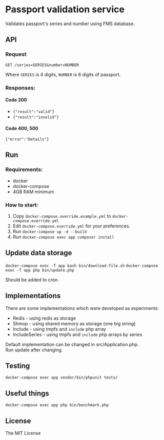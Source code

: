 # Passport validation service
Validates passport's series and number using FMS database.

## API

### Request

`GET /series=SERIES&number=NUMBER`

Where `SERIES` is 4  digits, `NUMBER` is 6 digits of passport.

### Responses:

#### Code 200

* `{"result":"valid"}`
* `{"result":"invalid"}`

#### Code 400, 500

`{"error":"Details"}`


## Run

### Requirements:

* docker
* docker-compose
* 4GB RAM minimum

### How to start:

1. Copy `docker-compose.override.example.yml` to `docker-compose.override.yml`
2. Edit `docker-compose.override.yml` for your preferences.
3. Run `docker-compose up -d --build`
4. Run `docker-compose exec app composer install`

## Update data storage

`docker-compose exec -T app bash bin/download-file.sh`
`docker-compose exec -T app php bin/update.php`

Should be added to cron.

## Implementations

There are some implementations which were developed as experiments:

* Redis - using redis as storage
* Shmop - using shared memory as storage (one big string)
* Include - using tmpfs and `include` php array
* IncludeSeries - using tmpfs and `include` php arrays by series

Default implementation can be changed in src/Application.php.  
Run update after changing.

## Testing


```
docker-compose exec app vendor/bin/phpunit tests/
```


## Useful things

```
docker-compose exec app php bin/benchmark.php
```

## License

The MIT License
